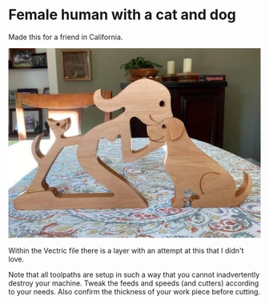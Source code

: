 # Female human with a cat and dog

Made this for a friend in California.  

![Maple and bloodwood](Example_Cut_1.jpg)

Within the Vectric file there is a layer with an attempt at this that I didn't love. 

Note that all toolpaths are setup in such a way that you cannot inadvertently destroy your machine.  Tweak the feeds and speeds (and cutters) according to your needs.  Also confirm the thickness of your work piece before cutting.
